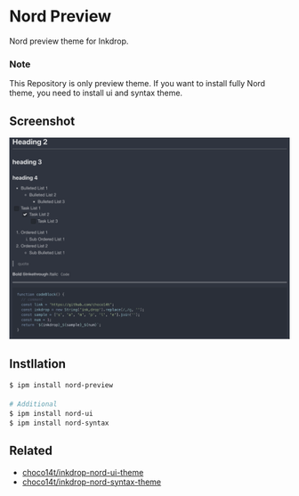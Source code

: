 # Nord Preview

Nord preview theme for Inkdrop.

### Note

This Repository is only preview theme. If you want to install fully Nord theme, you need to install ui and syntax theme.

## Screenshot

![screenshot](./Screenshot.png)

## Instllation

```sh
$ ipm install nord-preview

# Additional
$ ipm install nord-ui
$ ipm install nord-syntax
```

## Related

* [choco14t/inkdrop-nord-ui-theme](https://github.com/choco14t/inkdrop-nord-ui-theme)
* [choco14t/inkdrop-nord-syntax-theme](https://github.com/choco14t/inkdrop-nord-syntax-theme)
